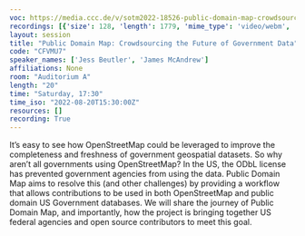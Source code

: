 ```yaml
---
voc: https://media.ccc.de/v/sotm2022-18526-public-domain-map-crowdsourcing-the-future-of-government-data
recordings: [{'size': 128, 'length': 1779, 'mime_type': 'video/webm', 'language': 'eng', 'filename': 'sotm2022-18526-eng-Public_Domain_Map_Crowdsourcing_the_Future_of_Government_Data_webm-hd.webm', 'state': 'new', 'folder': 'webm-hd', 'high_quality': True, 'width': 1920, 'height': 1080, 'updated_at': '2022-10-15T14:37:29.615+02:00', 'recording_url': 'https://cdn.media.ccc.de/events/sotm/2022/webm-hd/sotm2022-18526-eng-Public_Domain_Map_Crowdsourcing_the_Future_of_Government_Data_webm-hd.webm', 'url': 'https://api.media.ccc.de/public/recordings/63056', 'event_url': 'https://api.media.ccc.de/public/events/111c7138-d81d-5358-a6db-c547a30feb30', 'conference_url': 'https://api.media.ccc.de/public/conferences/sotm2022'}, {'size': 62, 'length': 1779, 'mime_type': 'video/webm', 'language': 'eng', 'filename': 'sotm2022-18526-eng-Public_Domain_Map_Crowdsourcing_the_Future_of_Government_Data_webm-sd.webm', 'state': 'new', 'folder': 'webm-sd', 'high_quality': False, 'width': 720, 'height': 576, 'updated_at': '2022-10-15T14:14:42.993+02:00', 'recording_url': 'https://cdn.media.ccc.de/events/sotm/2022/webm-sd/sotm2022-18526-eng-Public_Domain_Map_Crowdsourcing_the_Future_of_Government_Data_webm-sd.webm', 'url': 'https://api.media.ccc.de/public/recordings/63052', 'event_url': 'https://api.media.ccc.de/public/events/111c7138-d81d-5358-a6db-c547a30feb30', 'conference_url': 'https://api.media.ccc.de/public/conferences/sotm2022'}, {'size': 43, 'length': 1779, 'mime_type': 'video/mp4', 'language': 'eng', 'filename': 'sotm2022-18526-eng-Public_Domain_Map_Crowdsourcing_the_Future_of_Government_Data_sd.mp4', 'state': 'new', 'folder': 'h264-sd', 'high_quality': False, 'width': 720, 'height': 576, 'updated_at': '2022-10-15T13:58:28.140+02:00', 'recording_url': 'https://cdn.media.ccc.de/events/sotm/2022/h264-sd/sotm2022-18526-eng-Public_Domain_Map_Crowdsourcing_the_Future_of_Government_Data_sd.mp4', 'url': 'https://api.media.ccc.de/public/recordings/63048', 'event_url': 'https://api.media.ccc.de/public/events/111c7138-d81d-5358-a6db-c547a30feb30', 'conference_url': 'https://api.media.ccc.de/public/conferences/sotm2022'}, {'size': 26, 'length': 1755, 'mime_type': 'audio/mpeg', 'language': 'eng', 'filename': 'sotm2022-18526-eng-Public_Domain_Map_Crowdsourcing_the_Future_of_Government_Data_mp3.mp3', 'state': 'new', 'folder': 'mp3', 'high_quality': False, 'width': 0, 'height': 0, 'updated_at': '2022-10-15T13:56:41.322+02:00', 'recording_url': 'https://cdn.media.ccc.de/events/sotm/2022/mp3/sotm2022-18526-eng-Public_Domain_Map_Crowdsourcing_the_Future_of_Government_Data_mp3.mp3', 'url': 'https://api.media.ccc.de/public/recordings/63047', 'event_url': 'https://api.media.ccc.de/public/events/111c7138-d81d-5358-a6db-c547a30feb30', 'conference_url': 'https://api.media.ccc.de/public/conferences/sotm2022'}, {'size': 93, 'length': 1779, 'mime_type': 'video/mp4', 'language': 'eng', 'filename': 'sotm2022-18526-eng-Public_Domain_Map_Crowdsourcing_the_Future_of_Government_Data_hd.mp4', 'state': 'new', 'folder': 'h264-hd', 'high_quality': True, 'width': 1920, 'height': 1080, 'updated_at': '2022-10-15T13:54:16.057+02:00', 'recording_url': 'https://cdn.media.ccc.de/events/sotm/2022/h264-hd/sotm2022-18526-eng-Public_Domain_Map_Crowdsourcing_the_Future_of_Government_Data_hd.mp4', 'url': 'https://api.media.ccc.de/public/recordings/63045', 'event_url': 'https://api.media.ccc.de/public/events/111c7138-d81d-5358-a6db-c547a30feb30', 'conference_url': 'https://api.media.ccc.de/public/conferences/sotm2022'}]
layout: session
title: "Public Domain Map: Crowdsourcing the Future of Government Data"
code: "CFVMU7"
speaker_names: ['Jess Beutler', 'James McAndrew']
affiliations: None
room: "Auditorium A"
length: "20"
time: "Saturday, 17:30"
time_iso: "2022-08-20T15:30:00Z"
resources: []
recording: True
---
```


It’s easy to see how OpenStreetMap could be leveraged to improve the completeness and freshness of government geospatial datasets. So why aren’t all governments using OpenStreetMap? In the US, the ODbL license has prevented government agencies from using the data. Public Domain Map aims to resolve this (and other challenges) by providing a workflow that allows contributions to be used in both OpenStreetMap and public domain US Government databases. We will share the journey of Public Domain Map, and importantly, how the project is bringing together US federal agencies and open source contributors to meet this goal.

